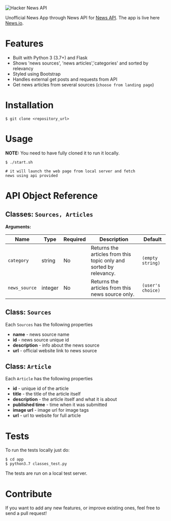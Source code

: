 ![Hacker News API](https://support.apple.com/library/content/dam/edam/applecare/images/en_US/mac_apps/itunes/iphone7-ipad-use-news-hero.jpg)

Unofficial News App through News API for [News API](https://newsapi.org/).
The app is live here [News.io](https://newsapi.org/).


Features
========

- Built with Python 3 (3.7+) and Flask
- Shows 'news sources', 'news articles','categories' and sorted by relevancy
- Styled using Bootstrap
- Handles external get posts and requests from API
- Get news articles from several sources (`choose from landing page`)


Installation
========

    $ git clone <repository_url>


Usage
========

**NOTE:** You need to have fully cloned it to run it locally.


    $ ./start.sh 

    # it will launch the web page from local server and fetch 
    news using api provided


API Object Reference
========

## Classes: `Sources, Articles`


**Arguments:**

| Name | Type | Required | Description | Default |
| ---- | ---- | -------- | ----------- | ------- |
| `category` | string | No | Returns the articles from this topic only and sorted by relevancy. | `(empty string)`  |
| `news_source` | integer | No | Returns the articles from this news source only. | `(user's choice)` |



## Class: `Sources`

Each `Sources` has the following properties

- **name** - news source name
- **id** - news source unique id
- **description** - info about the news source
- **url** - official website link to news source

## Class: `Article`

Each `Article` has the following properties

- **id** - unique id of the article
- **title** - the title of the article itself
- **description** - the article itself and what it is about
- **published time** - time when it was submitted
- **image url** - image url for image tags
- **url** - url to website for full article

Tests
========

To run the tests locally just do:

    $ cd app
    $ python3.7 classes_test.py


The tests are run on a local test server.

Contribute
========

If you want to add any new features, or improve existing ones, feel free to send a pull request!